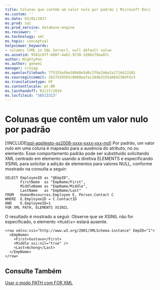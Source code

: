 ```yaml
---
title: Colunas que contêm um valor nulo por padrão | Microsoft Docs
ms.custom: ''
ms.date: 03/01/2017
ms.prod: sql
ms.prod_service: database-engine
ms.reviewer: ''
ms.technology: xml
ms.topic: conceptual
helpviewer_keywords:
- columns [XML in SQL Server], null default value
ms.assetid: 9381c07f-6887-4a62-9730-32661f9aa87c
author: MightyPen
ms.author: genemi
manager: craigg
ms.openlocfilehash: 775155e56e180d8e5d0c2f9a24de2a1716d13101
ms.sourcegitcommit: 2827d19393c8060eafac18db3155a9bd230df423
ms.translationtype: HT
ms.contentlocale: pt-BR
ms.lasthandoff: 03/27/2019
ms.locfileid: "58513313"
---
```

# <a name="columns-that-contain-a-null-value-by-default"></a>Colunas que contêm um valor nulo por padrão
[!INCLUDE[tsql-appliesto-ss2008-xxxx-xxxx-xxx-md](../../includes/tsql-appliesto-ss2008-xxxx-xxxx-xxx-md.md)]
  Por padrão, um valor nulo em uma coluna é mapeado para a ausência do atributo, nó ou elemento. Esse comportamento padrão pode ser substituído solicitando XML centrado em elemento usando a diretiva ELEMENTS e especificando XSINIL para solicitar a adição de elementos para valores NULL, conforme mostrado na consulta a seguir:  
  
```  
SELECT EmployeeID as "@EmpID",   
       FirstName  as "EmpName/First",   
       MiddleName as "EmpName/Middle",   
       LastName   as "EmpName/Last"  
FROM   HumanResources.Employee E, Person.Contact C  
WHERE  E.EmployeeID = C.ContactID  
AND    E.EmployeeID=1  
FOR XML PATH, ELEMENTS XSINIL  
```  
  
 O resultado é mostrado a seguir. Observe que se XSINIL não for especificado, o elemento <`Middle`> estará ausente.  
  
```  
<row xmlns:xsi="http://www.w3.org/2001/XMLSchema-instance" EmpID="1">  
  <EmpName>  
    <First>Gustavo</First>  
    <Middle xsi:nil="true" />  
    <Last>Achong</Last>  
  </EmpName>  
</row>  
```  
  
## <a name="see-also"></a>Consulte Também  
 [Usar o modo PATH com FOR XML](../../relational-databases/xml/use-path-mode-with-for-xml.md)  
  
  
